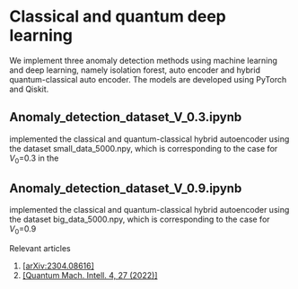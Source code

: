 # Classical and quantum deep learning 
We implement three anomaly detection methods using machine learning and deep learning, namely isolation forest, auto encoder and hybrid quantum-classical auto encoder. The models are developed using PyTorch and Qiskit. 



## Anomaly_detection_dataset_V_0.3.ipynb
implemented the classical and quantum-classical hybrid autoencoder using the dataset small_data_5000.npy, which is corresponding to the case for $V_0$=0.3 in the 

## Anomaly_detection_dataset_V_0.9.ipynb
implemented the classical and quantum-classical hybrid autoencoder using the dataset big_data_5000.npy, which is corresponding to the case for $V_0$=0.9

 Relevant articles
1. [ [arXiv:2304.08616] ](https://arxiv.org/abs/2304.08616) 
2.   [ [Quantum Mach. Intell. 4, 27 (2022)] ](https://link.springer.com/article/10.1007/s42484-022-00075-z#citeas)
